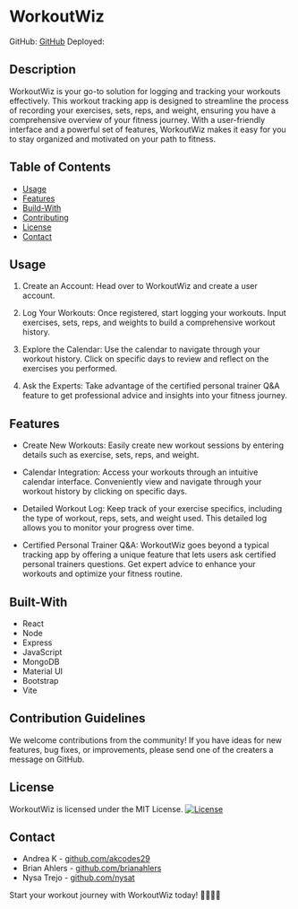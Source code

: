 # WorkoutWiz

GitHub: [GitHub](https://github.com/brianahlers/workoutwiz)
Deployed:


## Description

WorkoutWiz is your go-to solution for logging and tracking your workouts effectively. This workout tracking app is designed to streamline the process of recording your exercises, sets, reps, and weight, ensuring you have a comprehensive overview of your fitness journey. With a user-friendly interface and a powerful set of features, WorkoutWiz makes it easy for you to stay organized and motivated on your path to fitness.

## Table of Contents

- [Usage](#usage)
- [Features](#features)
- [Build-With](#built-with)
- [Contributing](#contributing)
- [License](#license)
- [Contact](#contact)


## Usage

1) Create an Account: Head over to WorkoutWiz and create a user account.

2) Log Your Workouts: Once registered, start logging your workouts. Input exercises, sets, reps, and weights to build a comprehensive workout history.

3) Explore the Calendar: Use the calendar to navigate through your workout history. Click on specific days to review and reflect on the exercises you performed.

4) Ask the Experts: Take advantage of the certified personal trainer Q&A feature to get professional advice and insights into your fitness journey.

## Features

* Create New Workouts: Easily create new workout sessions by entering details such as exercise, sets, reps, and weight.

* Calendar Integration: Access your workouts through an intuitive calendar interface. Conveniently view and navigate through your workout history by clicking on specific days.

* Detailed Workout Log: Keep track of your exercise specifics, including the type of workout, reps, sets, and weight used. This detailed log allows you to monitor your progress over time.

* Certified Personal Trainer Q&A: WorkoutWiz goes beyond a typical tracking app by offering a unique feature that lets users ask certified personal trainers questions. Get expert advice to enhance your workouts and optimize your fitness routine.

## Built-With

* React
* Node
* Express
* JavaScript
* MongoDB
* Material UI
* Bootstrap
* Vite

## Contribution Guidelines

We welcome contributions from the community! If you have ideas for new features, bug fixes, or improvements, please send one of the creaters a message on GitHub. 


## License

WorkoutWiz is licensed under the MIT License.
[![License](https://img.shields.io/badge/license-MIT-blue.svg)](LICENSE)

## Contact

- Andrea K - [github.com/akcodes29](https://www.github.com/akcodes29)
- Brian Ahlers - [github.com/brianahlers](https://www.github.com/brianahlers)
- Nysa Trejo - [github.com/nysat](https://www.github.com/nysat)


Start your workout journey with WorkoutWiz today! 💪🏋️‍♀️🚀

